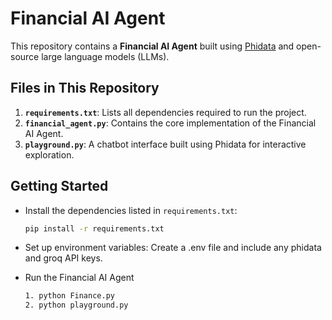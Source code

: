 # Financial AI Agent

This repository contains a **Financial AI Agent** built using [Phidata](https://phidata.com) and open-source large language models (LLMs).

## Files in This Repository
1. **`requirements.txt`**: Lists all dependencies required to run the project.
2. **`financial_agent.py`**: Contains the core implementation of the Financial AI Agent.
3. **`playground.py`**: A chatbot interface built using Phidata for interactive exploration.


## Getting Started
- Install the dependencies listed in `requirements.txt`:
  ```bash
  pip install -r requirements.txt

- Set up environment variables:
  Create a .env file and include any phidata and groq API keys.
  
- Run the Financial AI Agent
  ```bash
  1. python Finance.py 
  2. python playground.py
